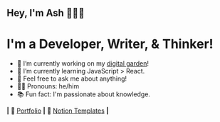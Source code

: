 ## Hey, I'm Ash 👋👨‍💻
# I'm a Developer, Writer, & Thinker!

- 🔭 I’m currently working on my [digital garden](https://ash.cafe)!
- 🌱 I’m currently learning JavaScript > React.
- 💬 Feel free to ask me about anything!
- 🧙‍♂️ Pronouns: he/him
- 📚 Fun fact: I'm passionate about knowledge.

**|** 🏡 [Portfolio][website] **|**
📝 [Notion Templates][notion] **|**

[website]: https://ashthe.dev
[notion]: https://ashtonheald.notion.site/TEMPLATES-71a28e1c925b4eaab4a24937310cdf46
